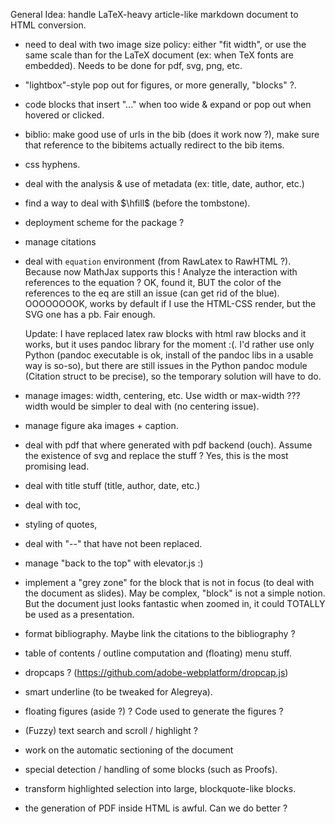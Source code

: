 
General Idea: handle LaTeX-heavy article-like markdown document to HTML conversion.

  - need to deal with two image size policy: either "fit width", or use the same
    scale than for the LaTeX document (ex: when TeX fonts are embedded).
    Needs to be done for pdf, svg, png, etc.

  - "lightbox"-style pop out for figures, or more generally, "blocks" ?.

  - code blocks that insert "..." when too wide & expand or pop out when hovered 
    or clicked.

  - biblio: make good use of urls in the bib (does it work now ?), make
    sure that reference to the bibitems actually redirect to the bib items.

  - css hyphens.

  - deal with the analysis & use of metadata (ex: title, date, author, etc.)

  - find a way to deal with $\hfill$ (before the tombstone).

  - deployment scheme for the package ?

  - manage citations

  - deal with `equation` environment (from RawLatex to RawHTML ?). 
    Because now MathJax supports this !
    Analyze the interaction with references to the equation ?
    OK, found it, BUT the color of the references to the eq are still
    an issue (can get rid of the blue). OOOOOOOOK, works by default
    if I use the HTML-CSS render, but the SVG one has a pb. Fair enough.
 
    Update: I have replaced latex raw blocks with html raw blocks and it works,
    but it uses pandoc library for the moment :(. I'd rather use only Python
    (pandoc executable is ok, install of the pandoc libs in a usable way is
    so-so), but there are still issues in the Python pandoc module
    (Citation struct to be precise), so the temporary solution will have to
    do.

  - manage images: width, centering, etc. Use width or max-width ???
    width would be simpler to deal with (no centering issue).

  - manage figure aka images + caption.

  - deal with pdf that where generated with pdf backend (ouch).
    Assume the existence of svg and replace the stuff ? Yes, this is the
    most promising lead.

  - deal with title stuff (title, author, date, etc.)

  - deal with toc,

  - styling of quotes,

  - deal with "--" that have not been replaced.

  - manage "back to the top" with elevator.js :)

  - implement a "grey zone" for the block that is not in focus (to deal
    with the document as slides). May be complex, "block" is not a simple
    notion. But the document just looks fantastic when zoomed in, it could
    TOTALLY be used as a presentation.

  - format bibliography. Maybe link the citations to the bibliography ?

  - table of contents / outline computation and (floating) menu stuff.

  - dropcaps ? (https://github.com/adobe-webplatform/dropcap.js)

  - smart underline (to be tweaked for Alegreya).

  - floating figures (aside ?) ? Code used to generate the figures ?

  - (Fuzzy) text search and scroll / highlight ?

  - work on the automatic sectioning of the document 

  - special detection / handling of some blocks (such as Proofs).

  - transform highlighted selection into large, blockquote-like blocks.

  - the generation of PDF inside HTML is awful. Can we do better ?

